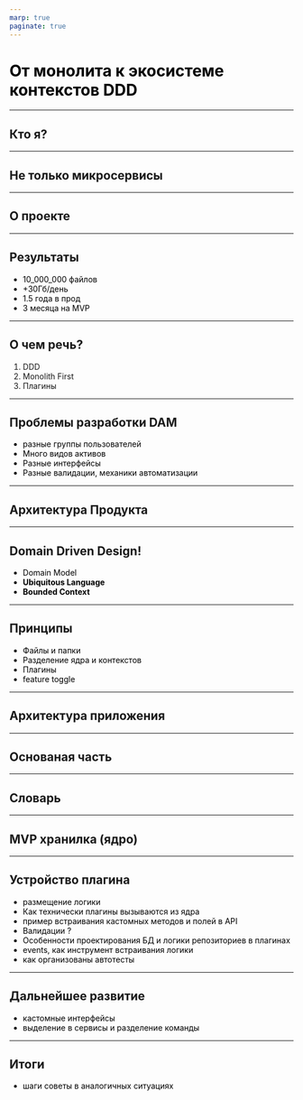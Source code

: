 ```yaml
---
marp: true
paginate: true
---
```


<style>
  img {
    display: block;
    max-height: 100%;
    max-width: 80%;
  }

  h1, p, ul li { color: black; }
  pre { border: 0px; background: white; }

  footer { color: #bbb }
  footer a { color: #bbb }
</style>

<!-- _paginate: skip -->
# От монолита к экосистеме контекстов DDD

---

## Кто я?

---

## Не только микросервисы

---

## О проекте

---

## Результаты

- 10_000_000 файлов
- +30Гб/день
- 1.5 года в прод
- 3 месяца на MVP

---

## О чем речь?

1. DDD
2. Monolith First
3. Плагины

---

## Проблемы разработки DAM

* разные группы пользователей
* Много видов активов 
* Разные интерфейсы
* Разные валидации, механики автоматизации

---

## Архитектура Продукта


---

## Domain Driven Design!

* Domain Model
* **Ubiquitous Language**
* **Bounded Context**

---

## Принципы

* Файлы и папки
* Разделение ядра и контекстов
* Плагины
* feature toggle

---

## Архитектура приложения

---

## Основаная часть

---

## Словарь

---

## MVP хранилка (ядро)

---

## Устройство плагина

* размещение логики
* Как технически плагины вызываются из ядра
* пример встраивания кастомных методов и полей в API
* Валидации ?
* Особенности проектирования БД и логики репозиториев в плагинах
* events, как инструмент встраивания логики
* как организованы автотесты

---

## Дальнейшее развитие

* кастомные интерфейсы
* выделение в сервисы и разделение команды

---

## Итоги

- шаги советы в аналогичных ситуациях





<!--

- шаги советы в аналогичных ситуациях
- ошибки которые совершили/ забавные исотрии
- какине преимущества получили - объективно
- https://www.youtube.com/watch?v=DsfnFrwKksA - как мерить качество кода. может быт полезно
- в начале добавить кейсы неудачного распила на микрочервисы

- как выделить агрегаты не только по плиагнам
- есть 
- словарь - не всегда оч строго, нужно уметь не путаться, если кто-то сомневается нужно добавить формулировку чтобы не было вопросов
-->
